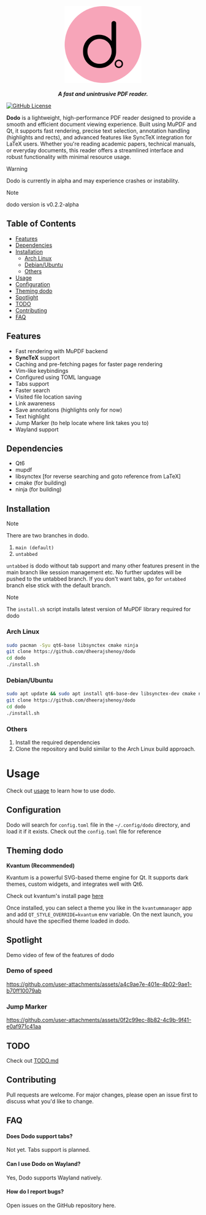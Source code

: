 <p align="center">
    <img src="./resources/dodo-rounded.png" height="200px" width="200px"/><br><br>
<b><i>A fast and unintrusive PDF reader.</i></b>
</p>

[![GitHub License](https://shields.io/badge/LICENSE-AGPL-3)](https://opensource.org/license/agpl-v3)

**Dodo** is a lightweight, high-performance PDF reader designed to provide a smooth and
efficient document viewing experience. Built using MuPDF and Qt, it supports fast rendering,
precise text selection, annotation handling (highlights and rects), and advanced features like
SyncTeX integration for LaTeX users. Whether you're reading academic papers, technical manuals, or
everyday documents, this reader offers a streamlined interface and robust functionality with minimal
resource usage.

> [!WARNING]
> Dodo is currently in alpha and may experience crashes or instability.

> [!NOTE]
> dodo version is v0.2.2-alpha

## Table of Contents

- [Features](#features)
- [Dependencies](#dependencies)
- [Installation](#installation)
    - [Arch Linux](#arch-linux)
    - [Debian/Ubuntu](#debianubuntu)
    - [Others](#others)
- [Usage](#usage)
- [Configuration](#configuration)
- [Theming dodo](#theming-dodo)
- [Spotlight](#spotlight)
- [TODO](#todo)
- [Contributing](#contributing)
- [FAQ](#faq)

## Features

- Fast rendering with MuPDF backend
- **SyncTeX** support
- Caching and pre-fetching pages for faster page rendering
- Vim-like keybindings
- Configured using TOML language
- Tabs support
- Faster search
- Visited file location saving
- Link awareness
- Save annotations (highlights only for now)
- Text highlight
- Jump Marker (to help locate where link takes you to)
- Wayland support

## Dependencies

- Qt6
- mupdf
- libsynctex \[for reverse searching and goto reference from LaTeX\]
- cmake (for building)
- ninja (for building)

## Installation

> [!NOTE]
> There are two branches in dodo.
>
> 1. `main (default)`
> 2. `untabbed`
>
> `untabbed` is dodo without tab support and many other features present in the main branch like session management etc.
> No further updates will be pushed to the untabbed branch. If you don't want tabs, go for `untabbed` branch else stick with
> the default branch.

> [!NOTE]
> The `install.sh` script installs latest version of MuPDF library required for dodo

### Arch Linux

```bash
sudo pacman -Syu qt6-base libsynctex cmake ninja
git clone https://github.com/dheerajshenoy/dodo
cd dodo
./install.sh
```

### Debian/Ubuntu

```bash
sudo apt update && sudo apt install qt6-base-dev libsynctex-dev cmake ninja-build
git clone https://github.com/dheerajshenoy/dodo
cd dodo
./install.sh
```

### Others

1. Install the required dependencies
2. Clone the repository and build similar to the Arch Linux build approach.

# Usage

Check out [usage](./USAGE.md) to learn how to use dodo.

## Configuration

Dodo will search for `config.toml` file in the `~/.config/dodo` directory, and load it if it exists.
Check out the `config.toml` file for reference

## Theming dodo

**Kvantum (Recommended)**

Kvantum is a powerful SVG-based theme engine for Qt.
It supports dark themes, custom widgets, and integrates well with Qt6.

Check out kvantum's install page [here](https://github.com/tsujan/Kvantum/blob/master/Kvantum/INSTALL.md)

Once installed, you can select a theme you like in the `kvantummanager` app and
add `QT_STYLE_OVERRIDE=kvantum` env variable. On the next launch, you should have
the specified theme loaded in dodo.

## Spotlight

Demo video of few of the features of dodo

### Demo of speed

https://github.com/user-attachments/assets/a4c9ae7e-401e-4b02-9ae1-b70ff10079ab

### Jump Marker

https://github.com/user-attachments/assets/0f2c99ec-8b82-4c9b-9f41-e0af971c41aa

## TODO

Check out [TODO.md](./TODO.md)

## Contributing

Pull requests are welcome. For major changes, please open an issue first to discuss what you'd like to change.

## FAQ

#### Does Dodo support tabs?
Not yet. Tabs support is planned.

#### Can I use Dodo on Wayland?
Yes, Dodo supports Wayland natively.

#### How do I report bugs?
Open issues on the GitHub repository here.


